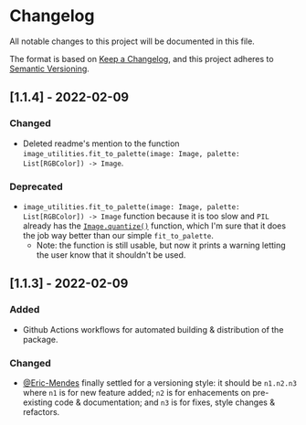 # Changelog
All notable changes to this project will be documented in this file.

The format is based on [Keep a Changelog](https://keepachangelog.com/en/1.0.0/),
and this project adheres to [Semantic Versioning](https://semver.org/spec/v2.0.0.html).

## [1.1.4] - 2022-02-09
### Changed
- Deleted readme's mention to the function `image_utilities.fit_to_palette(image: Image, palette: List[RGBColor]) -> Image`.

### Deprecated
- `image_utilities.fit_to_palette(image: Image, palette: List[RGBColor]) -> Image` function because it is too slow and `PIL` already has the [`Image.quantize()`](https://pillow.readthedocs.io/en/stable/reference/Image.html#PIL.Image.Image.quantize) function, which I'm sure that it does the job way better than our simple `fit_to_palette`.
    - Note: the function is still usable, but now it prints a warning letting the user know that it shouldn't be used.

## [1.1.3] - 2022-02-09
### Added
- Github Actions workflows for automated building & distribution of the package.

### Changed
- [@Eric-Mendes](https://github.com/Eric-Mendes) finally settled for a versioning style: it should be `n1.n2.n3` where `n1` is for new feature added; `n2` is for enhacements on pre-existing code & documentation; and `n3` is for fixes, style changes & refactors.
